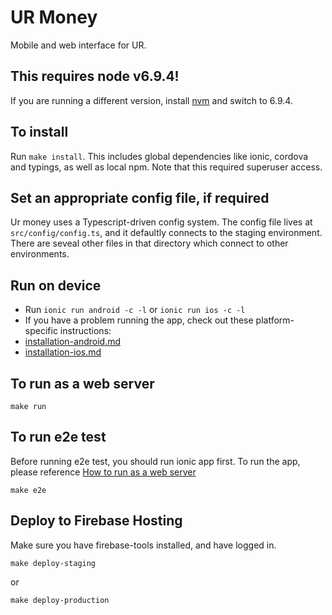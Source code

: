# UR Money

Mobile and web interface for UR.

## This requires node v6.9.4!

If you are running a different version, install
[nvm](https://github.com/creationix/nvm/blob/master/README.markdown) and switch
to 6.9.4.

## To install

Run `make install`. This includes global dependencies like ionic, cordova and
typings, as well as local npm. Note that this required superuser access.

## Set an appropriate config file, if required

Ur money uses a Typescript-driven config system. The config file lives at
`src/config/config.ts`, and it defaultly connects to the staging environment.
There are seveal other files in that directory which connect to other
environments.

## Run on device

* Run `ionic run android -c -l` or `ionic run ios -c -l`
* If you have a problem running the app, check out these platform-specific instructions:
* [installation-android.md](doc/installation-android.md)
* [installation-ios.md](doc/installation-ios.md)

## To run as a web server

```script
make run
```


## To run e2e test

Before running e2e test, you should run ionic app first.
To run the app, please reference [How to run as a web server](#to-run-as-a-web-server)

```script
make e2e
```

## Deploy to Firebase Hosting

Make sure you have firebase-tools installed, and have logged in.

```script
make deploy-staging
```

or

```script
make deploy-production
```


